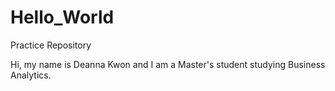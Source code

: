 # Hello_World
Practice Repository

Hi, my name is Deanna Kwon and I am a Master's student studying Business Analytics.
